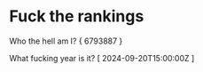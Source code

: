 # Fuck the rankings

Who the hell am I?
{ 6793887 }

What fucking year is it?
[ 2024-09-20T15:00:00Z ]
